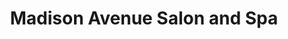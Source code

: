 ---
title: "Madison Avenue Salon and Spa"
url: /chandler/madison-avenue-salon-and-spa/
shop: beauty
---